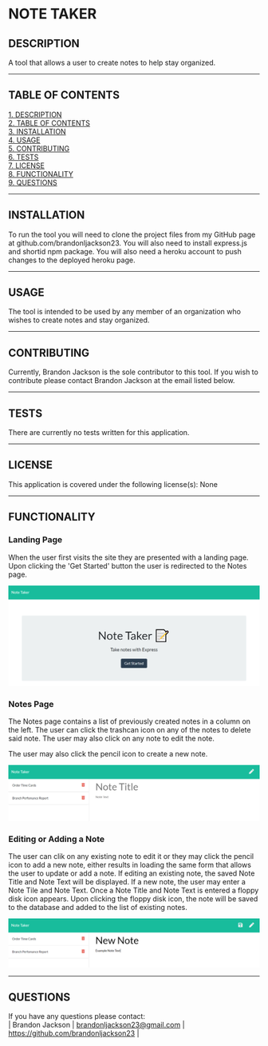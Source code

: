 # NOTE TAKER

## DESCRIPTION
A tool that allows a user to create notes to help stay organized.

---

## TABLE OF CONTENTS
[1. DESCRIPTION](#DESCRIPTION)  
[2. TABLE OF CONTENTS](#TABLE-OF-CONTENTS)  
[3. INSTALLATION](#INSTALLATION)  
[4. USAGE](#USAGE)  
[5. CONTRIBUTING](#CONTRIBUTING)  
[6. TESTS](#TESTS)  
[7. LICENSE](#LICENSE)  
[8. FUNCTIONALITY](#FUNCTIONALITY)  
[9. QUESTIONS](#QUESTIONS)  

---

## INSTALLATION
To run the tool you will need to clone the project files from my GitHub page at github.com/brandonljackson23. You will also need to install express.js and shortid npm package.  You will also need a heroku account to push changes to the deployed heroku page.

---

## USAGE
The tool is intended to be used by any member of an organization who wishes to create notes and stay organized.

---

## CONTRIBUTING
Currently, Brandon Jackson is the sole contributor to this tool.  If you wish to contribute please contact Brandon Jackson at the email listed below.

---

## TESTS
There are currently no tests written for this application.

---

## LICENSE
This application is covered under the following license(s): None

---

## FUNCTIONALITY
### Landing Page
When the user first visits the site they are presented with a landing page.  Upon clicking the 'Get Started' button the user is redirected to the Notes page.

![Screenshot of Landing Page](assets/images/landing-page.PNG)

### Notes Page
The Notes page contains a list of previously created notes in a column on the left.  The user can click the trashcan icon on any of the notes to delete said note.  The user may also click on any note to edit the note.

The user may also click the pencil icon to create a new note.

![Screenshot of Notes Page](assets/images/notes-page.PNG)

### Editing or Adding a Note
The user can clik on any existing note to edit it or they may click the pencil icon to add a new note, either results in loading the same form that allows the user to update or add a note.  If editing an existing note, the saved Note Title and Note Text will be displayed.  If a new note, the user may enter a Note Tile and Note Text.  Once a Note Title and Note Text is entered a floppy disk icon appears. Upon clicking the floppy disk icon, the note will be saved to the database and added to the list of existing notes.

![Screenshot of Edit Note Page](assets/images/edit-note.PNG)

---

## QUESTIONS
If you have any questions please contact:  
|  Brandon Jackson  |  brandonljackson23@gmail.com  |  <https://github.com/brandonljackson23>  |